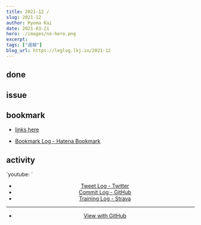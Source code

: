 ```yaml
---
title: 2021-12 / 
slug: 2021-12
author: Ryoma Kai
date: 2021-03-21
hero: ./images/no-hero.png
excerpt: 
tags: ["週報"]
blog_url: https://leglog.lkj.io/2021-12
---
```


<!--greeting here-->

## done

### 

## issue

### 

## bookmark

- [links here]()


- [Bookmark Log - Hatena Bookmark](https://b.hatena.ne.jp/Ryo_K/bookmark)

## activity

<Tweet tweetLink="" align="center" />
<Instagram instagramId="" />
`youtube: `

- [Tweet Log - Twitter](https://twitter.com/search?q=(from%3Alegnoh)%20until%3A2021-03-21%20since%3A2021-03-15%20-filter%3Areplies&src=typed_query)
- [Commit Log - GitHub](https://github.com/legnoh?tab=overview&from=2021-03-15&to=2021-03-21)
- [Training Log - Strava](https://www.strava.com/athletes/47349424/training/log)

----

- [View with GitHub](https://github.com/legnoh/leglog/blob/master/content/posts/202x/2021/12/index.md)
